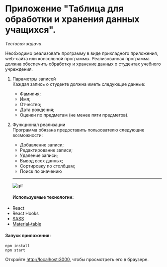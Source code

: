 # Приложение "Таблица для обработки и хранения данных учащихся".

_Тестовая задача_.

Необходимо реализовать программу в виде прикладного приложения,
web-сайта или консольной программы. Реализованная программа
должна обеспечить обработку и хранение данных о студентах
учебного учреждения.

1. Параметры записей<br>
Каждая запись о студенте должна иметь следующие данные:
    + Фамилия;
    + Имя;
    + Отчество;
    + Дата рождения;
    + Оценки по предметам (не менее пяти предметов).
    
2. Функционал реализации<br>
Программа обязана предоставить пользователю следующие
возможности:
    + Добавление записи;
    + Редактирование записи;
    + Удаление записи;
    + Вывод всех данных;
    + Сортировку по столбцам;
    + Поиск по значению
    
    <hr>
    
    ![gif](https://github.com/JBatsyus/----------------/blob/master/src/assets/img/%D0%B3%D0%B8%D1%84.gif)
    
    #### Используемые технологии:

- React
- React Hooks
- [SASS](https://sass-lang.com/)
- [Material-table](https://material-table.com///github.com/alexfoxy/lax.js)

#### Запуск приложения:

```
npm install
npm start
```

Откройте [http://localhost:3000](http://localhost:3000), чтобы просмотреть его в браузере.
